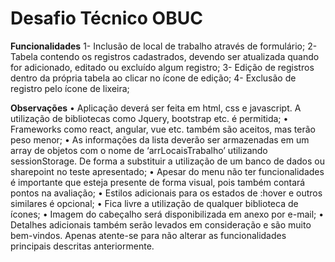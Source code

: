 # Desafio Técnico OBUC

**Funcionalidades**
1- Inclusão de local de trabalho através de formulário;
2- Tabela contendo os registros cadastrados, devendo ser atualizada quando for adicionado, editado ou excluído algum registro;
3- Edição de registros dentro da própria tabela ao clicar no ícone de edição;
4- Exclusão de registro pelo ícone de lixeira;

**Observações**
• Aplicação deverá ser feita em html, css e javascript. A utilização de bibliotecas como Jquery, bootstrap etc. é permitida;
• Frameworks como react, angular, vue etc. também são aceitos, mas terão peso menor;
• As informações da lista deverão ser armazenadas em um array de objetos com o nome de ‘arrLocaisTrabalho’ utilizando sessionStorage. De forma a substituir a utilização de um banco de dados ou sharepoint no teste apresentado;
• Apesar do menu não ter funcionalidades é importante que esteja presente de forma visual, pois também contará pontos na avaliação;
• Estilos adicionais para os estados de :hover e outros similares é opcional;
• Fica livre a utilização de qualquer biblioteca de ícones;
• Imagem do cabeçalho será disponibilizada em anexo por e-mail;
• Detalhes adicionais também serão levados em consideração e são muito bem-vindos. Apenas atente-se para não alterar as funcionalidades principais descritas anteriormente.

